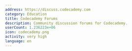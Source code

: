 ```yaml
---
address: https://discuss.codecademy.com
category: Education
title: Codecademy Forums
description: Community discussion forums for Codecademy.
userCount: 1.236223e+06
icon: codecademy.png
activity: very high
language: en
---
```

